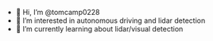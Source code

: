- 👋 Hi, I’m @tomcamp0228
- 👀 I’m interested in autonomous driving and lidar detection
- 🌱 I’m currently learning about lidar/visual detection


<!---
tomcamp0228/tomcamp0228 is a ✨ special ✨ repository because its `README.md` (this file) appears on your GitHub profile.
You can click the Preview link to take a look at your changes.
--->
